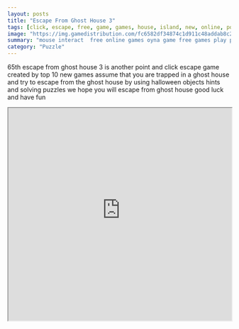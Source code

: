 ```yaml
---
layout: posts
title: "Escape From Ghost House 3"
tags: [click, escape, free, game, games, house, island, new, online, point, room, top10newgames, walkthrough, jail, free, online, games, oyna, game, free, games, play, play, games]
image: "https://img.gamedistribution.com/fc6582df34874c1d911c48addab8c2f8.jpg"
summary: "mouse interact  free online games oyna game free games play play games"
category: "Puzzle"
---
```


65th escape from ghost house 3 is another point and click escape game created by top 10 new games assume that you are trapped in a ghost house and try to escape from the ghost house by using halloween objects hints and solving puzzles we hope you will escape from ghost house good luck and have fun

<iframe width="100%" height="480px;" src="https://flash.gamedistribution.com?game=fc6582df34874c1d911c48addab8c2f8"></iframe>